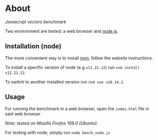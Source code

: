 # About

*Javascript vectors benchmark*

Two environment are tested: a web browser and [node.js](https://nodejs.org/en/).


## Installation (node)

The more convenient way is to install [nvm](https://github.com/nvm-sh/nvm), follow the website instructions.

To install a specific version of node (e.g ``` v12.22.12 ```) run ``` nvm install v12.22.12 ```.

To switch to another installed version run ``` nvm use v18.14.2 ```.


## Usage

For running the benchmark in a web browser, open the ``` index.html ``` file in said web browser.

*Note: tested on Mozilla Firefox 109.0 (Ubuntu).*

For testing with node, simply run ``` node bench_node.js ```
